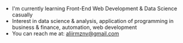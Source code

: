 - I'm currently learning Front-End Web Development & Data Science casually
- Interest in data science & analysis, application of programming in business & finance, automation, web development
- You can reach me at: aliirmznv@gmail.com 
